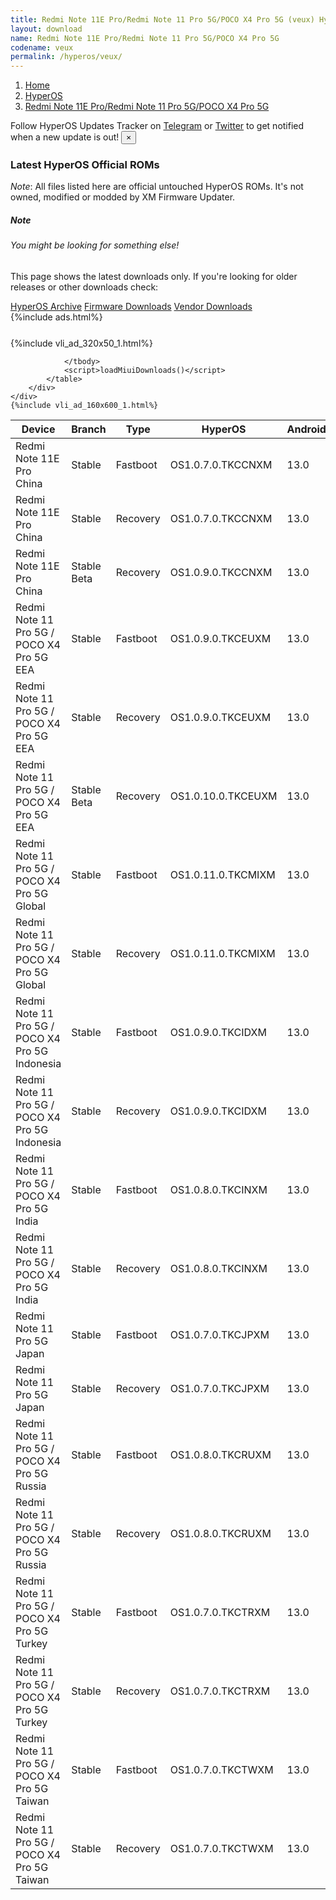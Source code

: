 ```yaml
---
title: Redmi Note 11E Pro/Redmi Note 11 Pro 5G/POCO X4 Pro 5G (veux) HyperOS Downloads
layout: download
name: Redmi Note 11E Pro/Redmi Note 11 Pro 5G/POCO X4 Pro 5G
codename: veux
permalink: /hyperos/veux/
---
```

<nav aria-label="breadcrumb">
    <ol class="breadcrumb">
        <li class="breadcrumb-item"><a href="/">Home</a></li>
        <li class="breadcrumb-item"><a href="/hyperos/">HyperOS</a></li>
        <li class="breadcrumb-item active" aria-current="page"><a href="/hyperos/veux/">Redmi Note 11E Pro/Redmi Note 11 Pro 5G/POCO X4 Pro 5G</a></li>
    </ol>
</nav>
<div class="alert alert-primary alert-dismissible fade show" role="alert">
    Follow HyperOS Updates Tracker on <a href="https://t.me/MIUIUpdatesTracker" class="alert-link">Telegram</a>
     or <a href="https://twitter.com/MiFwUpdater" class="alert-link">Twitter</a> to get notified when a new update is out!
    <button type="button" class="close" data-dismiss="alert" aria-label="Close">
        <span aria-hidden="true">&times;</span>
    </button>
</div>

### Latest HyperOS Official ROMs
*Note*: All files listed here are official untouched HyperOS ROMs. It's not owned, modified or modded by XM Firmware Updater.
<div class="card">
  <div class="card-body">
    <h5 class="card-title">Note</h5>
    <h6 class="card-subtitle mb-2 text-muted">You might be looking for something else!</h6>
    <p class="card-text">This page shows the latest downloads only.
     If you're looking for older releases or other downloads check:</p>
    <a href="/archive/hyperos/veux/" class="card-link">HyperOS Archive</a>
    <a href="/firmware/veux/" class="card-link">Firmware Downloads</a>
    <a href="/vendor/veux/" class="card-link">Vendor Downloads</a>
  </div>
</div>
{%include ads.html%}
<div class="row justify-content-center">
    <div class="col-10">
        <div class="table-responsive-md" style="margin-top: 25px;">
            {%include vli_ad_320x50_1.html%}
            <table id="miui" class="display dt-responsive nowrap compact table table-striped table-hover table-sm">
                <thead class="thead-dark">
                    <tr>
                        <th data-ref="device">Device</th>
                        <th data-ref="branch">Branch</th>
                        <th data-ref="type">Type</th>
                        <th data-ref="miui">HyperOS</th>
                        <th data-ref="android">Android</th>
                        <th data-ref="size">Size</th>
                        <th data-ref="size">Date</th>
                        <th data-ref="link">Link</th>
                    </tr>
                </thead>
                <tbody>
                <tr><td>Redmi Note 11E Pro China</td><td>Stable</td><td>Fastboot</td><td>OS1.0.7.0.TKCCNXM</td><td>13.0</td><td>5.8 GB</td><td>2024-10-17</td><td><a href="/hyperos/veux/stable/OS1.0.7.0.TKCCNXM/">Download</a></td></tr>
<tr><td>Redmi Note 11E Pro China</td><td>Stable</td><td>Recovery</td><td>OS1.0.7.0.TKCCNXM</td><td>13.0</td><td>4.5 GB</td><td>2024-10-29</td><td><a href="/hyperos/veux/stable/OS1.0.7.0.TKCCNXM/">Download</a></td></tr>
<tr><td>Redmi Note 11E Pro China</td><td>Stable Beta</td><td>Recovery</td><td>OS1.0.9.0.TKCCNXM</td><td>13.0</td><td>4.5 GB</td><td>2024-12-02</td><td><a href="/hyperos/veux/stable beta/OS1.0.9.0.TKCCNXM/">Download</a></td></tr>
<tr><td>Redmi Note 11 Pro 5G / POCO X4 Pro 5G EEA</td><td>Stable</td><td>Fastboot</td><td>OS1.0.9.0.TKCEUXM</td><td>13.0</td><td>6.0 GB</td><td>2024-10-17</td><td><a href="/hyperos/veux/stable/OS1.0.9.0.TKCEUXM/">Download</a></td></tr>
<tr><td>Redmi Note 11 Pro 5G / POCO X4 Pro 5G EEA</td><td>Stable</td><td>Recovery</td><td>OS1.0.9.0.TKCEUXM</td><td>13.0</td><td>3.9 GB</td><td>2024-10-29</td><td><a href="/hyperos/veux/stable/OS1.0.9.0.TKCEUXM/">Download</a></td></tr>
<tr><td>Redmi Note 11 Pro 5G / POCO X4 Pro 5G EEA</td><td>Stable Beta</td><td>Recovery</td><td>OS1.0.10.0.TKCEUXM</td><td>13.0</td><td>3.9 GB</td><td>2024-12-02</td><td><a href="/hyperos/veux/stable beta/OS1.0.10.0.TKCEUXM/">Download</a></td></tr>
<tr><td>Redmi Note 11 Pro 5G / POCO X4 Pro 5G Global</td><td>Stable</td><td>Fastboot</td><td>OS1.0.11.0.TKCMIXM</td><td>13.0</td><td>6.3 GB</td><td>2024-11-13</td><td><a href="/hyperos/veux/stable/OS1.0.11.0.TKCMIXM/">Download</a></td></tr>
<tr><td>Redmi Note 11 Pro 5G / POCO X4 Pro 5G Global</td><td>Stable</td><td>Recovery</td><td>OS1.0.11.0.TKCMIXM</td><td>13.0</td><td>4.0 GB</td><td>2024-11-20</td><td><a href="/hyperos/veux/stable/OS1.0.11.0.TKCMIXM/">Download</a></td></tr>
<tr><td>Redmi Note 11 Pro 5G / POCO X4 Pro 5G Indonesia</td><td>Stable</td><td>Fastboot</td><td>OS1.0.9.0.TKCIDXM</td><td>13.0</td><td>5.6 GB</td><td>2024-11-14</td><td><a href="/hyperos/veux/stable/OS1.0.9.0.TKCIDXM/">Download</a></td></tr>
<tr><td>Redmi Note 11 Pro 5G / POCO X4 Pro 5G Indonesia</td><td>Stable</td><td>Recovery</td><td>OS1.0.9.0.TKCIDXM</td><td>13.0</td><td>3.8 GB</td><td>2024-11-26</td><td><a href="/hyperos/veux/stable/OS1.0.9.0.TKCIDXM/">Download</a></td></tr>
<tr><td>Redmi Note 11 Pro 5G / POCO X4 Pro 5G India</td><td>Stable</td><td>Fastboot</td><td>OS1.0.8.0.TKCINXM</td><td>13.0</td><td>5.1 GB</td><td>2024-11-14</td><td><a href="/hyperos/veux/stable/OS1.0.8.0.TKCINXM/">Download</a></td></tr>
<tr><td>Redmi Note 11 Pro 5G / POCO X4 Pro 5G India</td><td>Stable</td><td>Recovery</td><td>OS1.0.8.0.TKCINXM</td><td>13.0</td><td>3.8 GB</td><td>2024-11-20</td><td><a href="/hyperos/veux/stable/OS1.0.8.0.TKCINXM/">Download</a></td></tr>
<tr><td>Redmi Note 11 Pro 5G Japan</td><td>Stable</td><td>Fastboot</td><td>OS1.0.7.0.TKCJPXM</td><td>13.0</td><td>5.7 GB</td><td>2024-11-18</td><td><a href="/hyperos/veux/stable/OS1.0.7.0.TKCJPXM/">Download</a></td></tr>
<tr><td>Redmi Note 11 Pro 5G Japan</td><td>Stable</td><td>Recovery</td><td>OS1.0.7.0.TKCJPXM</td><td>13.0</td><td>3.8 GB</td><td>2024-11-26</td><td><a href="/hyperos/veux/stable/OS1.0.7.0.TKCJPXM/">Download</a></td></tr>
<tr><td>Redmi Note 11 Pro 5G / POCO X4 Pro 5G Russia</td><td>Stable</td><td>Fastboot</td><td>OS1.0.8.0.TKCRUXM</td><td>13.0</td><td>5.9 GB</td><td>2024-11-14</td><td><a href="/hyperos/veux/stable/OS1.0.8.0.TKCRUXM/">Download</a></td></tr>
<tr><td>Redmi Note 11 Pro 5G / POCO X4 Pro 5G Russia</td><td>Stable</td><td>Recovery</td><td>OS1.0.8.0.TKCRUXM</td><td>13.0</td><td>3.9 GB</td><td>2024-11-26</td><td><a href="/hyperos/veux/stable/OS1.0.8.0.TKCRUXM/">Download</a></td></tr>
<tr><td>Redmi Note 11 Pro 5G / POCO X4 Pro 5G Turkey</td><td>Stable</td><td>Fastboot</td><td>OS1.0.7.0.TKCTRXM</td><td>13.0</td><td>5.6 GB</td><td>2024-11-18</td><td><a href="/hyperos/veux/stable/OS1.0.7.0.TKCTRXM/">Download</a></td></tr>
<tr><td>Redmi Note 11 Pro 5G / POCO X4 Pro 5G Turkey</td><td>Stable</td><td>Recovery</td><td>OS1.0.7.0.TKCTRXM</td><td>13.0</td><td>3.9 GB</td><td>2024-11-28</td><td><a href="/hyperos/veux/stable/OS1.0.7.0.TKCTRXM/">Download</a></td></tr>
<tr><td>Redmi Note 11 Pro 5G / POCO X4 Pro 5G Taiwan</td><td>Stable</td><td>Fastboot</td><td>OS1.0.7.0.TKCTWXM</td><td>13.0</td><td>5.4 GB</td><td>2024-11-18</td><td><a href="/hyperos/veux/stable/OS1.0.7.0.TKCTWXM/">Download</a></td></tr>
<tr><td>Redmi Note 11 Pro 5G / POCO X4 Pro 5G Taiwan</td><td>Stable</td><td>Recovery</td><td>OS1.0.7.0.TKCTWXM</td><td>13.0</td><td>3.8 GB</td><td>2024-11-28</td><td><a href="/hyperos/veux/stable/OS1.0.7.0.TKCTWXM/">Download</a></td></tr>

                </tbody>
                <script>loadMiuiDownloads()</script>
            </table>
        </div>
    </div>
    {%include vli_ad_160x600_1.html%}
</div>
